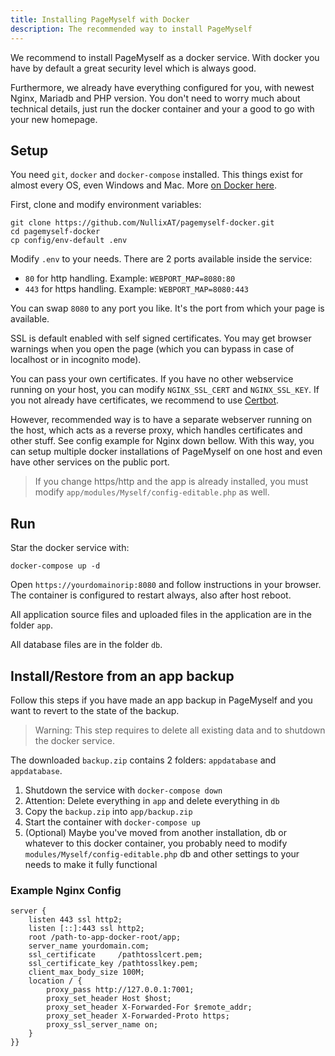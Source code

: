 ```yaml
---
title: Installing PageMyself with Docker
description: The recommended way to install PageMyself
---
```


We recommend to install PageMyself as a docker service. With docker you have by default a great security level which is
always good.

Furthermore, we already have everything configured for you, with newest Nginx, Mariadb and PHP version. You don't need
to worry much about technical details, just run the docker container and your a good to go with your new homepage.

## Setup

You need `git`, `docker` and `docker-compose` installed. This things exist for almost every OS, even Windows and Mac.
More [on Docker here](https://docs.docker.com/get-docker/).

First, clone and modify environment variables:

    git clone https://github.com/NullixAT/pagemyself-docker.git
    cd pagemyself-docker
    cp config/env-default .env

Modify `.env` to your needs. There are 2 ports available inside the service:

* `80` for http handling. Example: `WEBPORT_MAP=8080:80`
* `443` for https handling. Example: `WEBPORT_MAP=8080:443`

You can swap `8080` to any port you like. It's the port from which your page is available.

SSL is default enabled with self signed certificates. You may get browser warnings when you open the page (which you can
bypass in case of localhost or in incognito mode). 

You can pass your own certificates. If you have no other webservice running on your host, you can modify `NGINX_SSL_CERT` and `NGINX_SSL_KEY`. If you not already have certificates, we recommend to use [Certbot](https://certbot.eff.org/).

However, recommended way is to have a separate webserver running on the host, which acts as a reverse proxy, which
handles certificates and other stuff. See config example for Nginx down bellow. With this way, you can setup multiple docker installations of PageMyself on one host and even have other services on the public port.

> If you change https/http and the app is already installed, you must modify `app/modules/Myself/config-editable.php` as well.

## Run

Star the docker service with:

    docker-compose up -d


Open `https://yourdomainorip:8080` and follow instructions in your browser. The container is configured to restart
always, also after host reboot.

All application source files and uploaded files in the application are in the folder `app`.

All database files are in the folder `db`.

## Install/Restore from an app backup

Follow this steps if you have made an app backup in PageMyself and you want to revert to the state of the backup.

> Warning: This step requires to delete all existing data and to shutdown the docker service.

The downloaded `backup.zip` contains 2 folders: `appdatabase` and `appdatabase`.

1. Shutdown the service with `docker-compose down`
2. Attention: Delete everything in `app` and delete everything in `db`
3. Copy the `backup.zip` into `app/backup.zip`
4. Start the container with `docker-compose up`
5. (Optional) Maybe you've moved from another installation, db or whatever to this docker container, you probably need
   to modify `modules/Myself/config-editable.php` db and other settings to your needs to make it fully functional

### Example Nginx Config

    server {
        listen 443 ssl http2;
        listen [::]:443 ssl http2;
        root /path-to-app-docker-root/app;
        server_name yourdomain.com;
        ssl_certificate     /pathtosslcert.pem;
        ssl_certificate_key /pathtosslkey.pem;    
        client_max_body_size 100M;
        location / {
            proxy_pass http://127.0.0.1:7001;
            proxy_set_header Host $host;
            proxy_set_header X-Forwarded-For $remote_addr;
            proxy_set_header X-Forwarded-Proto https;
            proxy_ssl_server_name on;
        }
    }}